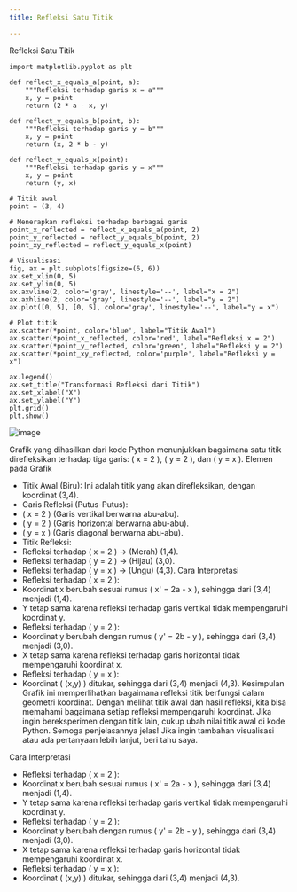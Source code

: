 ```yaml
---
title: Refleksi Satu Titik

---
```


Refleksi Satu Titik


``` import numpy as np
import matplotlib.pyplot as plt

def reflect_x_equals_a(point, a):
    """Refleksi terhadap garis x = a"""
    x, y = point
    return (2 * a - x, y)

def reflect_y_equals_b(point, b):
    """Refleksi terhadap garis y = b"""
    x, y = point
    return (x, 2 * b - y)

def reflect_y_equals_x(point):
    """Refleksi terhadap garis y = x"""
    x, y = point
    return (y, x)

# Titik awal
point = (3, 4)

# Menerapkan refleksi terhadap berbagai garis
point_x_reflected = reflect_x_equals_a(point, 2)
point_y_reflected = reflect_y_equals_b(point, 2)
point_xy_reflected = reflect_y_equals_x(point)

# Visualisasi
fig, ax = plt.subplots(figsize=(6, 6))
ax.set_xlim(0, 5)
ax.set_ylim(0, 5)
ax.axvline(2, color='gray', linestyle='--', label="x = 2")
ax.axhline(2, color='gray', linestyle='--', label="y = 2")
ax.plot([0, 5], [0, 5], color='gray', linestyle='--', label="y = x")

# Plot titik
ax.scatter(*point, color='blue', label="Titik Awal")
ax.scatter(*point_x_reflected, color='red', label="Refleksi x = 2")
ax.scatter(*point_y_reflected, color='green', label="Refleksi y = 2")
ax.scatter(*point_xy_reflected, color='purple', label="Refleksi y = x")

ax.legend()
ax.set_title("Transformasi Refleksi dari Titik")
ax.set_xlabel("X")
ax.set_ylabel("Y")
plt.grid()
plt.show()
```






![image](https://hackmd.io/_uploads/HymqCkPxee.png)

Grafik yang dihasilkan dari kode Python menunjukkan bagaimana satu titik direfleksikan terhadap tiga garis: ( x = 2 ), ( y = 2 ), dan ( y = x ).
Elemen pada Grafik
- Titik Awal (Biru): Ini adalah titik yang akan direfleksikan, dengan koordinat (3,4).
- Garis Refleksi (Putus-Putus):
- ( x = 2 ) (Garis vertikal berwarna abu-abu).
- ( y = 2 ) (Garis horizontal berwarna abu-abu).
- ( y = x ) (Garis diagonal berwarna abu-abu).
- Titik Refleksi:
- Refleksi terhadap ( x = 2 ) → (Merah) (1,4).
- Refleksi terhadap ( y = 2 ) → (Hijau) (3,0).
- Refleksi terhadap ( y = x ) → (Ungu) (4,3).
Cara Interpretasi
- Refleksi terhadap ( x = 2 ):
- Koordinat x berubah sesuai rumus ( x' = 2a - x ), sehingga dari (3,4) menjadi (1,4).
- Y tetap sama karena refleksi terhadap garis vertikal tidak mempengaruhi koordinat y.
- Refleksi terhadap ( y = 2 ):
- Koordinat y berubah dengan rumus ( y' = 2b - y ), sehingga dari (3,4) menjadi (3,0).
- X tetap sama karena refleksi terhadap garis horizontal tidak mempengaruhi koordinat x.
- Refleksi terhadap ( y = x ):
- Koordinat ( (x,y) ) ditukar, sehingga dari (3,4) menjadi (4,3).
Kesimpulan
Grafik ini memperlihatkan bagaimana refleksi titik berfungsi dalam geometri koordinat. Dengan melihat titik awal dan hasil refleksi, kita bisa memahami bagaimana setiap refleksi mempengaruhi koordinat. Jika ingin bereksperimen dengan titik lain, cukup ubah nilai titik awal di kode Python.
Semoga penjelasannya jelas! Jika ingin tambahan visualisasi atau ada pertanyaan lebih lanjut, beri tahu saya. 

Cara Interpretasi
- Refleksi terhadap ( x = 2 ):
- Koordinat x berubah sesuai rumus ( x' = 2a - x ), sehingga dari (3,4) menjadi (1,4).
- Y tetap sama karena refleksi terhadap garis vertikal tidak mempengaruhi koordinat y.
- Refleksi terhadap ( y = 2 ):
- Koordinat y berubah dengan rumus ( y' = 2b - y ), sehingga dari (3,4) menjadi (3,0).
- X tetap sama karena refleksi terhadap garis horizontal tidak mempengaruhi koordinat x.
- Refleksi terhadap ( y = x ):
- Koordinat ( (x,y) ) ditukar, sehingga dari (3,4) menjadi (4,3).



